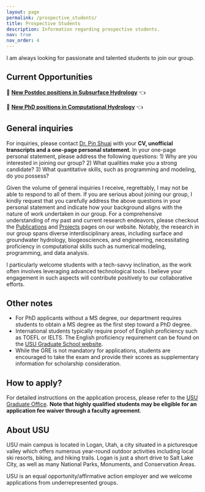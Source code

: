 ```yaml
---
layout: page
permalink: /prospective_students/
title: Prospective Students
description: Information regarding prospective students.
nav: true
nav_order: 4
---
```


I am always looking for passionate and talented students to join our group. 

## Current Opportunities

:loudspeaker: [**New Postdoc positions in Subsurface Hydrology**](/news/2025-02-05-postdoc-position) :point_left: 

:loudspeaker: [**New PhD positions in Computational Hydrology**](/news/2024-12-10-PhD-position) :point_left: 

## General inquiries

For inquiries, please contact [Dr. Pin Shuai](/members/Pin_Shuai) with your **CV, unofficial transcripts and a one-page personal statement**. In your one-page personal statement, please address the following questions: 1) Why are you interested in joining our group? 2) What qualities make you a strong candidate? 3) What quantitative skills, such as programming and modeling, do you possess?

Given the volume of general inquiries I receive, regrettably, I may not be able to respond to all of them. If you are serious about joining our group, I kindly request that you carefully address the above questions in your personal statement and indicate how your background aligns with the nature of work undertaken in our group. For a comprehensive understanding of my past and current research endeavors, please checkout the [Publications](/publications) and [Projects](/projects) pages on our website. Notably, the research in our group spans diverse interdisciplinary areas, including surface and groundwater hydrology, biogeosciences, and engineering, necessitating proficiency in computational skills such as numerical modeling, programming, and data analysis. 

I particularly welcome students with a tech-savvy inclination, as the work often involves leveraging advanced technological tools. I believe your engagement in such aspects will contribute positively to our collaborative efforts.

## Other notes

- For PhD applicants without a MS degree, our department requires students to obtain a MS degree as the first step toward a PhD degree. 
- International students typically require proof of English proficiency such as TOEFL or IELTS. The English proficiency requirement can be found on the [USU Graduate School website](https://gradschool.usu.edu/admissions/policies).
- While the GRE is not mandatory for applications, students are encouraged to take the exam and provide their scores as supplementary information for scholarship consideration.

## How to apply?

For detailed instructions on the application process, please refer to the [USU Graduate Office](https://gradschool.usu.edu/admissions/index). **Note that highly qualified students may be eligible for an application fee waiver through a faculty agreement**.

## About USU

USU main campus is located in Logan, Utah, a city situated in a picturesque valley which offers numerous year-round outdoor activities including local ski resorts, biking, and hiking trails. Logan is just a short drive to Salt Lake City, as well as many National Parks, Monuments, and Conservation Areas. 

USU is an equal opportunity/affirmative action employer and we welcome applications from underrepresented groups.

